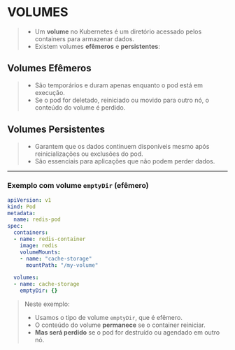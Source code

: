 
# VOLUMES

> - Um **volume** no Kubernetes é um diretório acessado pelos containers para armazenar dados.
> - Existem volumes **efêmeros** e **persistentes**:

## Volumes Efêmeros

> - São temporários e duram apenas enquanto o pod está em execução.
> - Se o pod for deletado, reiniciado ou movido para outro nó, o conteúdo do volume é perdido.

## Volumes Persistentes

> - Garantem que os dados continuem disponíveis mesmo após reinicializações ou exclusões do pod.
> - São essenciais para aplicações que não podem perder dados.

---

### Exemplo com volume `emptyDir` (efêmero)

```yaml
apiVersion: v1
kind: Pod
metadata:
  name: redis-pod
spec:
  containers:
  - name: redis-container
    image: redis
    volumeMounts:
    - name: "cache-storage"
      mountPath: "/my-volume"

  volumes:
  - name: cache-storage
    emptyDir: {} 
```

> Neste exemplo:
> - Usamos o tipo de volume `emptyDir`, que é efêmero.
> - O conteúdo do volume **permanece** se o container reiniciar.
> - **Mas será perdido** se o pod for destruído ou agendado em outro nó.
